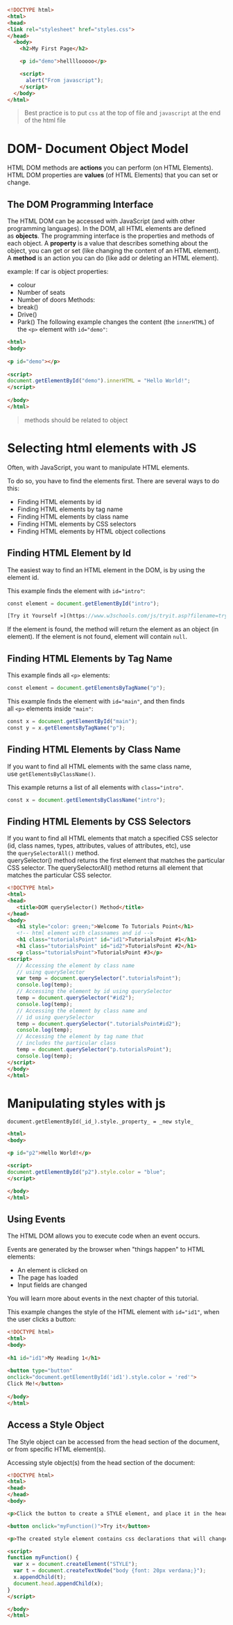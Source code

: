 ```html
<!DOCTYPE html>
<html>
<head>
<link rel="stylesheet" href="styles.css">
</head>
  <body>
    <h2>My First Page</h2>

    <p id="demo">hellllooooo</p>

    <script>
      alert("From javascript");
    </script>
  </body>
</html>

```

> Best practice is to put `css` at the top of file and `javascript` at the end of the html file

# DOM- Document Object Model

HTML DOM methods are **actions** you can perform (on HTML Elements).
HTML DOM properties are **values** (of HTML Elements) that you can set or change.

## The DOM Programming Interface

The HTML DOM can be accessed with JavaScript (and with other programming languages).
In the DOM, all HTML elements are defined as **objects**.
The programming interface is the properties and methods of each object.
A **property** is a value that describes something about the object, you can get or set (like changing the content of an HTML element).
A **method** is an action you can do (like add or deleting an HTML element).

example: If car is object
properties:
- colour
- Number of seats
- Number of doors
Methods: 
- break()
- Drive()
- Park()
The following example changes the content (the `innerHTML`) of the `<p>` element with `id="demo"`:

```html
<html>  
<body>  
  
<p id="demo"></p>  
  
<script>  
document.getElementById("demo").innerHTML = "Hello World!";  
</script>  
  
</body>  
</html>
```
> methods should be related to object

# Selecting html elements with JS
 Often, with JavaScript, you want to manipulate HTML elements.

To do so, you have to find the elements first. There are several ways to do this:

- Finding HTML elements by id
- Finding HTML elements by tag name
- Finding HTML elements by class name
- Finding HTML elements by CSS selectors
- Finding HTML elements by HTML object collections

## Finding HTML Element by Id

The easiest way to find an HTML element in the DOM, is by using the element id.

This example finds the element with `id="intro"`:
```js
const element = document.getElementById("intro");

[Try it Yourself »](https://www.w3schools.com/js/tryit.asp?filename=tryjs_dom_getelementbyid)
```
If the element is found, the method will return the element as an object (in element).
If the element is not found, element will contain `null`.
## Finding HTML Elements by Tag Name

This example finds all `<p>` elements:
```js
const element = document.getElementsByTagName("p");
```
This example finds the element with `id="main"`, and then finds all `<p>` elements inside `"main"`:
```js
const x = document.getElementById("main");  
const y = x.getElementsByTagName("p");
```
## Finding HTML Elements by Class Name

If you want to find all HTML elements with the same class name, use `getElementsByClassName()`.  

This example returns a list of all elements with `class="intro"`.
```js
const x = document.getElementsByClassName("intro");
```
## Finding HTML Elements by CSS Selectors

If you want to find all HTML elements that match a specified CSS selector (id, class names, types, attributes, values of attributes, etc), use the `querySelectorAll()` method.  
querySelector() method returns the first element that matches the particular CSS selector. The querySelectorAll() method returns all element that matches the particular CSS selector.
```html
<!DOCTYPE html>
<html>
<head>
   <title>DOM querySelector() Method</title>
</head>
<body>
   <h1 style="color: green;">Welcome To Tutorials Point</h1>
   <!-- html element with classnames and id -->
   <h1 class="tutorialsPoint" id="id1">TutorialsPoint #1</h1>
   <h1 class="tutorialsPoint" id="id2">TutorialsPoint #2</h1>
   <p class="tutorialsPoint">TutorialsPoint #3</p>
<script>
   // Accessing the element by class name
   // using querySelector
   var temp = document.querySelector(".tutorialsPoint");
   console.log(temp);
   // Accessing the element by id using querySelector
   temp = document.querySelector("#id2");
   console.log(temp);
   // Accessing the element by class name and
   // id using querySelector
   temp = document.querySelector(".tutorialsPoint#id2");
   console.log(temp);
   // Accessing the element by tag name that
   // includes the particular class
   temp = document.querySelector("p.tutorialsPoint");
   console.log(temp);
</script>
</body>
</html>
```


# Manipulating styles with js
`document.getElementById(_id_).style._property_ = _new style_`
```html
<html>
<body>

<p id="p2">Hello World!</p>

<script>
document.getElementById("p2").style.color = "blue";
</script>

</body>
</html>
```
## Using Events

The HTML DOM allows you to execute code when an event occurs.

Events are generated by the browser when "things happen" to HTML elements:

- An element is clicked on
- The page has loaded
- Input fields are changed

You will learn more about events in the next chapter of this tutorial.

This example changes the style of the HTML element with `id="id1"`, when the user clicks a button:

```html
<!DOCTYPE html>  
<html>  
<body>  
  
<h1 id="id1">My Heading 1</h1>  
  
<button type="button"  
onclick="document.getElementById('id1').style.color = 'red'">  
Click Me!</button>  
  
</body>  
</html>
```
## Access a Style Object

The Style object can be accessed from the head section of the document, or from specific HTML element(s).

Accessing style object(s) from the head section of the document:

```html
<!DOCTYPE html>
<html>
<head>
</head>
<body>

<p>Click the button to create a STYLE element, and place it in the head section.</p>

<button onclick="myFunction()">Try it</button>

<p>The created style element contains css declarations that will change the font properties of this document.</p>

<script>
function myFunction() {
  var x = document.createElement("STYLE");
  var t = document.createTextNode("body {font: 20px verdana;}");
  x.appendChild(t);
  document.head.appendChild(x);
}
</script>

</body>
</html>

```